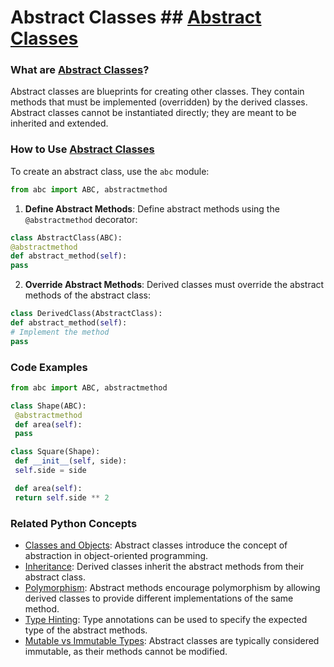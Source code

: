 # Abstract Classes ## [Abstract Classes](./../abstract-classes/)

### What are [Abstract Classes](./../abstract-classes/)?

Abstract classes are blueprints for creating other classes. They contain methods that must be implemented (overridden) by the derived classes. Abstract classes cannot be instantiated directly; they are meant to be inherited and extended.

### How to Use [Abstract Classes](./../abstract-classes/)

To create an abstract class, use the `abc` module:

```python
from abc import ABC, abstractmethod
```

1. **Define Abstract Methods**:
 Define abstract methods using the `@abstractmethod` decorator:

 ```python
 class AbstractClass(ABC):
 @abstractmethod
 def abstract_method(self):
 pass
 ```
2. **Override Abstract Methods**:
 Derived classes must override the abstract methods of the abstract class:

 ```python
 class DerivedClass(AbstractClass):
 def abstract_method(self):
 # Implement the method
 pass
 ```

### Code Examples

```python
from abc import ABC, abstractmethod

class Shape(ABC):
 @abstractmethod
 def area(self):
 pass

class Square(Shape):
 def __init__(self, side):
 self.side = side

 def area(self):
 return self.side ** 2
```

### Related Python Concepts

- [Classes and Objects](./../classes-and-objects/): Abstract classes introduce the concept of abstraction in object-oriented programming.
- [Inheritance](./../inheritance/): Derived classes inherit the abstract methods from their abstract class.
- [Polymorphism](./../polymorphism/): Abstract methods encourage polymorphism by allowing derived classes to provide different implementations of the same method.
- [Type Hinting](./../type-hinting/): Type annotations can be used to specify the expected type of the abstract methods.
- [Mutable vs Immutable Types](./../mutable-vs-immutable-types/): Abstract classes are typically considered immutable, as their methods cannot be modified.